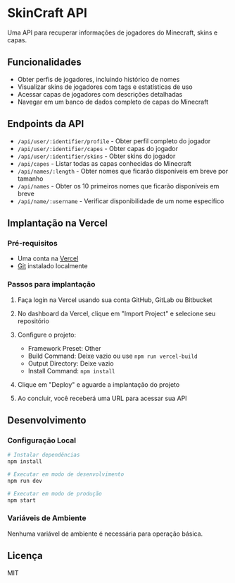 # SkinCraft API

Uma API para recuperar informações de jogadores do Minecraft, skins e capas.

## Funcionalidades

- Obter perfis de jogadores, incluindo histórico de nomes
- Visualizar skins de jogadores com tags e estatísticas de uso
- Acessar capas de jogadores com descrições detalhadas
- Navegar em um banco de dados completo de capas do Minecraft

## Endpoints da API

- `/api/user/:identifier/profile` - Obter perfil completo do jogador
- `/api/user/:identifier/capes` - Obter capas do jogador
- `/api/user/:identifier/skins` - Obter skins do jogador
- `/api/capes` - Listar todas as capas conhecidas do Minecraft
- `/api/names/:length` - Obter nomes que ficarão disponíveis em breve por tamanho
- `/api/names` - Obter os 10 primeiros nomes que ficarão disponíveis em breve
- `/api/name/:username` - Verificar disponibilidade de um nome específico

## Implantação na Vercel

### Pré-requisitos

- Uma conta na [Vercel](https://vercel.com)
- [Git](https://git-scm.com) instalado localmente

### Passos para implantação

1. Faça login na Vercel usando sua conta GitHub, GitLab ou Bitbucket

2. No dashboard da Vercel, clique em "Import Project" e selecione seu repositório

3. Configure o projeto:

   - Framework Preset: Other
   - Build Command: Deixe vazio ou use `npm run vercel-build`
   - Output Directory: Deixe vazio
   - Install Command: `npm install`

4. Clique em "Deploy" e aguarde a implantação do projeto

5. Ao concluir, você receberá uma URL para acessar sua API

## Desenvolvimento

### Configuração Local

```bash
# Instalar dependências
npm install

# Executar em modo de desenvolvimento
npm run dev

# Executar em modo de produção
npm start
```

### Variáveis de Ambiente

Nenhuma variável de ambiente é necessária para operação básica.

## Licença

MIT
